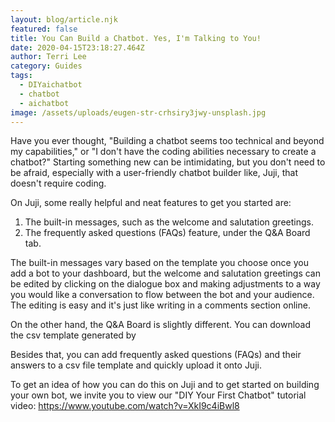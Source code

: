 ```yaml
---
layout: blog/article.njk
featured: false
title: You Can Build a Chatbot. Yes, I'm Talking to You!
date: 2020-04-15T23:18:27.464Z
author: Terri Lee
category: Guides
tags:
  - DIYaichatbot
  - chatbot
  - aichatbot
image: /assets/uploads/eugen-str-crhsiry3jwy-unsplash.jpg
---
```

Have you ever thought, "Building a chatbot seems too technical and beyond my capabilities," or "I don't have the coding abilities necessary to create a chatbot?" Starting something new can be intimidating, but you don't need to be afraid, especially with a user-friendly chatbot builder like, Juji, that doesn't require coding.

On Juji, some really helpful and neat features to get you started are:

1. The built-in messages, such as the welcome and salutation greetings.
2. The frequently asked questions (FAQs) feature, under the Q&A Board tab.

The built-in messages vary based on the template you choose once you add a bot to your dashboard, but the welcome and salutation greetings can be edited by clicking on the dialogue box and making adjustments to a way you would like a conversation to flow between the bot and your audience. The editing is easy and it's just like writing in a comments section online. 

On the other hand, the Q&A Board is slightly different. You can download the csv template generated by 

Besides that, you can add frequently asked questions (FAQs) and their answers to a csv file template and quickly upload it onto Juji. 

To get an idea of how you can do this on Juji and to get started on building your own bot, we invite you to view our "DIY Your First Chatbot" tutorial video: https://www.youtube.com/watch?v=XkI9c4iBwl8
